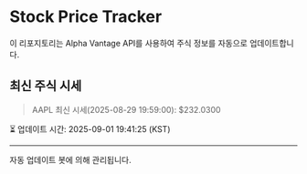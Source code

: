 
# Stock Price Tracker

이 리포지토리는 Alpha Vantage API를 사용하여 주식 정보를 자동으로 업데이트합니다.

## 최신 주식 시세
> AAPL 최신 시세(2025-08-29 19:59:00): $232.0300

⏳ 업데이트 시간: 2025-09-01 19:41:25 (KST)

---
자동 업데이트 봇에 의해 관리됩니다.
